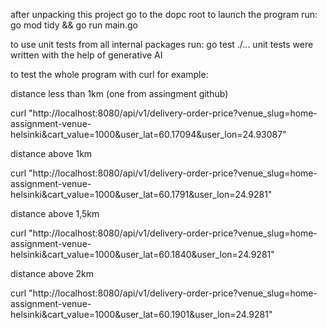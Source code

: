 after unpacking this project go to the dopc root
to launch the program run: go mod tidy && go run main.go

to use unit tests from all internal packages run: go test ./... 
unit tests were written with the help of generative AI

to test the whole program with curl for example:

distance less than 1km (one from assingment github)

curl "http://localhost:8080/api/v1/delivery-order-price?venue_slug=home-assignment-venue-helsinki&cart_value=1000&user_lat=60.17094&user_lon=24.93087"

distance above 1km 

curl "http://localhost:8080/api/v1/delivery-order-price?venue_slug=home-assignment-venue-helsinki&cart_value=1000&user_lat=60.1791&user_lon=24.9281"

distance above 1,5km

curl "http://localhost:8080/api/v1/delivery-order-price?venue_slug=home-assignment-venue-helsinki&cart_value=1000&user_lat=60.1840&user_lon=24.9281"

distance above 2km

curl "http://localhost:8080/api/v1/delivery-order-price?venue_slug=home-assignment-venue-helsinki&cart_value=1000&user_lat=60.1901&user_lon=24.9281"